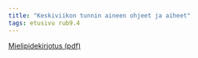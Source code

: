 ```yaml
---
title: "Keskiviikon tunnin aineen ohjeet ja aiheet"
tags: etusivu rub9.4
---
```


[Mielipidekirjotus (pdf)](/media/rub9.4/mielipidekirjoitus_ohjeet.pdf)
